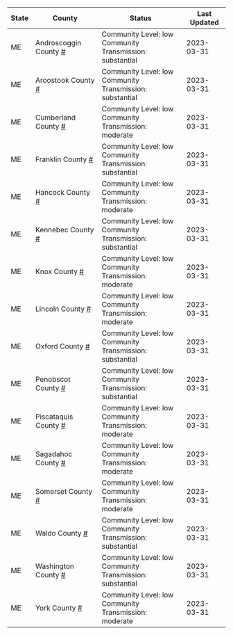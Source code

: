 State | County | Status | Last Updated
--- | --- | --- | --- 
ME | Androscoggin County <a href="#androscoggin_county">#</a> | <a name="androscoggin_county"></a>Community Level: low<br/>Community Transmission: substantial | 2023-03-31
ME | Aroostook County <a href="#aroostook_county">#</a> | <a name="aroostook_county"></a>Community Level: low<br/>Community Transmission: substantial | 2023-03-31
ME | Cumberland County <a href="#cumberland_county">#</a> | <a name="cumberland_county"></a>Community Level: low<br/>Community Transmission: moderate | 2023-03-31
ME | Franklin County <a href="#franklin_county">#</a> | <a name="franklin_county"></a>Community Level: low<br/>Community Transmission: substantial | 2023-03-31
ME | Hancock County <a href="#hancock_county">#</a> | <a name="hancock_county"></a>Community Level: low<br/>Community Transmission: moderate | 2023-03-31
ME | Kennebec County <a href="#kennebec_county">#</a> | <a name="kennebec_county"></a>Community Level: low<br/>Community Transmission: substantial | 2023-03-31
ME | Knox County <a href="#knox_county">#</a> | <a name="knox_county"></a>Community Level: low<br/>Community Transmission: moderate | 2023-03-31
ME | Lincoln County <a href="#lincoln_county">#</a> | <a name="lincoln_county"></a>Community Level: low<br/>Community Transmission: moderate | 2023-03-31
ME | Oxford County <a href="#oxford_county">#</a> | <a name="oxford_county"></a>Community Level: low<br/>Community Transmission: substantial | 2023-03-31
ME | Penobscot County <a href="#penobscot_county">#</a> | <a name="penobscot_county"></a>Community Level: low<br/>Community Transmission: substantial | 2023-03-31
ME | Piscataquis County <a href="#piscataquis_county">#</a> | <a name="piscataquis_county"></a>Community Level: low<br/>Community Transmission: moderate | 2023-03-31
ME | Sagadahoc County <a href="#sagadahoc_county">#</a> | <a name="sagadahoc_county"></a>Community Level: low<br/>Community Transmission: moderate | 2023-03-31
ME | Somerset County <a href="#somerset_county">#</a> | <a name="somerset_county"></a>Community Level: low<br/>Community Transmission: moderate | 2023-03-31
ME | Waldo County <a href="#waldo_county">#</a> | <a name="waldo_county"></a>Community Level: low<br/>Community Transmission: substantial | 2023-03-31
ME | Washington County <a href="#washington_county">#</a> | <a name="washington_county"></a>Community Level: low<br/>Community Transmission: substantial | 2023-03-31
ME | York County <a href="#york_county">#</a> | <a name="york_county"></a>Community Level: low<br/>Community Transmission: moderate | 2023-03-31
